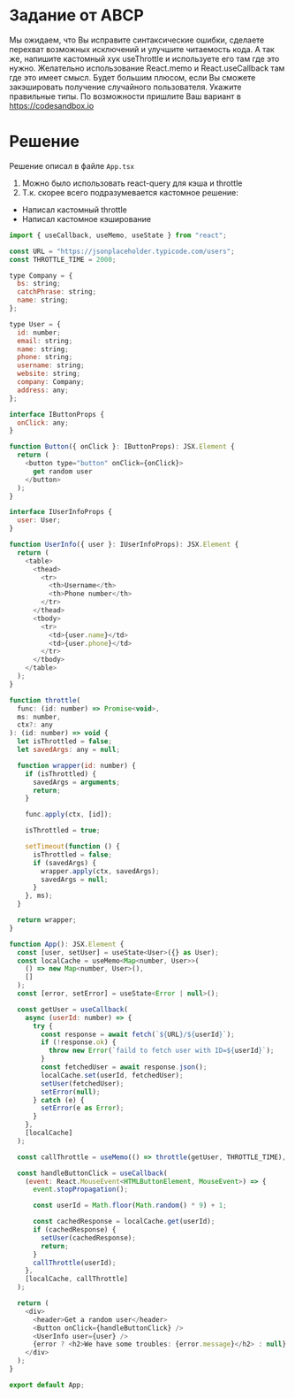 # Задание от ABCP

Мы ожидаем, что Вы исправите синтаксические ошибки, сделаете перехват возможных исключений и улучшите читаемость кода.
А так же, напишите кастомный хук useThrottle и используете его там где это нужно.
Желательно использование React.memo и React.useCallback там где это имеет смысл.
Будет большим плюсом, если Вы сможете закэшировать получение случайного пользователя.
Укажите правильные типы.
По возможности пришлите Ваш вариант в https://codesandbox.io

# Решение

Решение описал в файле `App.tsx`

1. Можно было использовать react-query для кэша и throttle
2. Т.к. скорее всего подразумевается кастомное решение:
- Написал кастомный throttle
- Написал кастомное кэширование

```js
import { useCallback, useMemo, useState } from "react";

const URL = "https://jsonplaceholder.typicode.com/users";
const THROTTLE_TIME = 2000;

type Company = {
  bs: string;
  catchPhrase: string;
  name: string;
};

type User = {
  id: number;
  email: string;
  name: string;
  phone: string;
  username: string;
  website: string;
  company: Company;
  address: any;
};

interface IButtonProps {
  onClick: any;
}

function Button({ onClick }: IButtonProps): JSX.Element {
  return (
    <button type="button" onClick={onClick}>
      get random user
    </button>
  );
}

interface IUserInfoProps {
  user: User;
}

function UserInfo({ user }: IUserInfoProps): JSX.Element {
  return (
    <table>
      <thead>
        <tr>
          <th>Username</th>
          <th>Phone number</th>
        </tr>
      </thead>
      <tbody>
        <tr>
          <td>{user.name}</td>
          <td>{user.phone}</td>
        </tr>
      </tbody>
    </table>
  );
}

function throttle(
  func: (id: number) => Promise<void>,
  ms: number,
  ctx?: any
): (id: number) => void {
  let isThrottled = false;
  let savedArgs: any = null;

  function wrapper(id: number) {
    if (isThrottled) {
      savedArgs = arguments;
      return;
    }

    func.apply(ctx, [id]);

    isThrottled = true;

    setTimeout(function () {
      isThrottled = false;
      if (savedArgs) {
        wrapper.apply(ctx, savedArgs);
        savedArgs = null;
      }
    }, ms);
  }

  return wrapper;
}

function App(): JSX.Element {
  const [user, setUser] = useState<User>({} as User);
  const localCache = useMemo<Map<number, User>>(
    () => new Map<number, User>(),
    []
  );
  const [error, setError] = useState<Error | null>();

  const getUser = useCallback(
    async (userId: number) => {
      try {
        const response = await fetch(`${URL}/${userId}`);
        if (!response.ok) {
          throw new Error(`faild to fetch user with ID=${userId}`);
        }
        const fetchedUser = await response.json();
        localCache.set(userId, fetchedUser);
        setUser(fetchedUser);
        setError(null);
      } catch (e) {
        setError(e as Error);
      }
    },
    [localCache]
  );

  const callThrottle = useMemo(() => throttle(getUser, THROTTLE_TIME), [getUser]);

  const handleButtonClick = useCallback(
    (event: React.MouseEvent<HTMLButtonElement, MouseEvent>) => {
      event.stopPropagation();

      const userId = Math.floor(Math.random() * 9) + 1;

      const cachedResponse = localCache.get(userId);
      if (cachedResponse) {
        setUser(cachedResponse);
        return;
      }
      callThrottle(userId);
    },
    [localCache, callThrottle]
  );

  return (
    <div>
      <header>Get a random user</header>
      <Button onClick={handleButtonClick} />
      <UserInfo user={user} />
      {error ? <h2>We have some troubles: {error.message}</h2> : null}
    </div>
  );
}

export default App;

```
